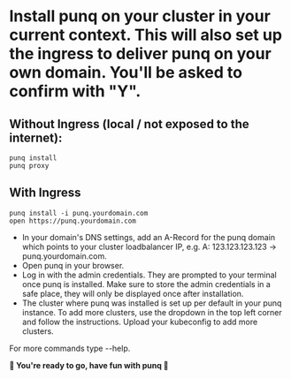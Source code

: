 # Install punq on your cluster in your current context. This will also set up the ingress to deliver punq on your own domain. You'll be asked to confirm with "Y". 
## Without Ingress (local / not exposed to the internet):
    punq install
    punq proxy

## With Ingress
    punq install -i punq.yourdomain.com
    open https://punq.yourdomain.com

- In your domain's DNS settings, add an A-Record for the punq domain which points to your cluster loadbalancer IP, e.g. A: 123.123.123.123 -> punq.yourdomain.com.
- Open punq in your browser.
- Log in with the admin credentials. They are prompted to your terminal once punq is installed. Make sure to store the admin credentials in a safe place, they will only be displayed once after installation.
- The cluster where punq was installed is set up per default in your punq instance. To add more clusters, use the dropdown in the top left corner and follow the instructions. Upload your kubeconfig to add more clusters.

For more commands type --help.

**🤘 You're ready to go, have fun with punq 🤘**